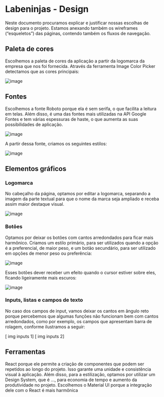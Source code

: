 # Labeninjas - Design

Neste documento procuramos explicar e justificar nossas escolhas de design para o projeto. Estamos anexando também os wireframes (“esqueletos”) das páginas, contendo também os fluxos de navegação.

## Paleta de cores

Escolhemos a paleta de cores da aplicação a partir da logomarca da empresa que nos foi fornecida. Através da ferramenta Image Color Picker detectamos que as cores principais:

![image](https://user-images.githubusercontent.com/42283687/135150785-7fe58d64-a128-4d37-885f-94a4c8f16b2b.png)


## Fontes

Escolhemos a fonte Roboto porque ela é sem serifa, o que facilita a leitura em telas. Além disso, é uma das fontes mais utilizadas na API Google Fontes e tem várias espessuras de haste, o que aumenta as suas possibilidades de aplicação.

![image](https://user-images.githubusercontent.com/42283687/135151219-f664e45c-3811-4aff-be30-564245b00e7d.png)


A partir dessa fonte, criamos os seguintes estilos:

![image](https://user-images.githubusercontent.com/42283687/135151399-f9fc85b8-7c37-4a39-bc3b-a8daccaefaad.png)


## Elementos gráficos

### Logomarca

No cabeçalho da página, optamos por editar a logomarca, separando a imagem da parte textual para que o nome da marca seja ampliado e receba assim maior destaque visual.

![image](https://user-images.githubusercontent.com/42283687/135158783-2e3a1f95-2c48-4e8e-91fc-76c33c3d7da3.png)

### Botões

Optamos por deixar os botões com cantos arredondados para ficar mais harmônico. Criamos um estilo primário, para ser utilizados quando a opção é a preferencial, de maior peso, e um botão secundário, para ser utilizado em opções de menor peso ou preferência:

![image](https://user-images.githubusercontent.com/42283687/135158990-e3f72e3c-4dca-4452-af28-5b2e231c25e7.png)

Esses botões dever receber um efeito quando o cursor estiver sobre eles, ficando ligeiramente mais escuros:

![image](https://user-images.githubusercontent.com/42283687/135159101-9c1b2ab9-2eba-4a8a-a422-d726dfaffdd5.png)



### Inputs, listas e campos de texto

No caso dos campos de input, vamos deixar os cantos em ângulo reto porque percebemos que algumas funções não funcionam bem com cantos arredondados, como por exemplo, os campos que apresentam barra de rolagem, conforme ilustramos a seguir:

[ img inputs 1] [ img inputs 2]

## Ferramentas
React porque ele permite a criação de componentes que podem ser repetidos ao longo do projeto. Isso garante uma unidade e consistência visual à aplicação. Além disso, para a estilização, optamos por utilizar um Design System, que é …, para economia de tempo e aumento da produtividade no projeto. Escolhemos o Material UI porque a integração dele com o React é mais harmônica
